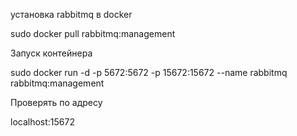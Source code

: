 установка rabbitmq в docker

sudo docker pull rabbitmq:management

Запуск контейнера

sudo docker run -d -p 5672:5672 -p 15672:15672 --name rabbitmq rabbitmq:management

Проверять по адресу 

localhost:15672
